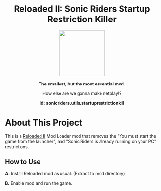 <div align="center">
	<h1>Reloaded II: Sonic Riders Startup Restriction Killer</h1>
	<img src="https://i.imgur.com/BjPn7rU.png" width="150" align="center" />
	<br/> <br/>
	<strong>The smallest, but the most essential mod.<br/></strong>
    <p>How else are we gonna make netplay!?</p>
<b>Id: sonicriders.utils.startuprestrictionkill</b>
</div>


# About This Project

This is a [Reloaded II](https://github.com/Reloaded-Project/Reloaded-II) Mod Loader mod that removes the "You must start the game from the launcher", and "Sonic Riders is already running on your PC" restrictions.

## How to Use

**A.** Install Reloaded mod as usual. (Extract to mod directory)

**B.** Enable mod and run the game.

